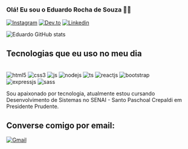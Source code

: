 
### Olá! Eu sou o Eduardo Rocha de Souza 👋🏻

[![Instagram](https://img.shields.io/badge/Instagram-E4405F?style=for-the-badge&logo=instagram&logoColor=white)](https://instagram.com/dudu_souza_16)
[![Dev.to](https://img.shields.io/badge/dev.to-0A0A0A?style=for-the-badge&logo=devdotto&logoColor=white)](https://dev.to/dudusouza)
[![Linkedin](https://img.shields.io/badge/LinkedIn-0077B5?style=for-the-badge&logo=linkedin&logoColor=white)](https://www.linkedin.com/in/eduardo-rocha-de-souza-609b54274/)

![Eduardo GitHub stats](https://github-readme-stats.vercel.app/api?username=Dudu-Souza&show_icons=true&theme=dracula)

## Tecnologias que eu uso no meu dia

<div style="display: inline-block"><br/>
    <img align="center" alt="html5" src="https://img.shields.io/badge/HTML5-E34F26?style=for-the-badge&logo=html5&logoColor=white" />
    <img align="center" alt="css3" src="https://img.shields.io/badge/CSS3-1572B6?style=for-the-badge&logo=css3&logoColor=white" />
    <img align="center" alt="js" src="https://img.shields.io/badge/JavaScript-F7DF1E?style=for-the-badge&logo=javascript&logoColor=black" />
    <img align="center" alt="nodejs" src="https://img.shields.io/badge/Node.js-43853D?style=for-the-badge&logo=node.js&logoColor=white" />
    <img align="center" alt="ts" src="https://img.shields.io/badge/TypeScript-007ACC?style=for-the-badge&logo=typescript&logoColor=white" />
    <img align="center" alt="reactjs" src="https://img.shields.io/badge/React-20232A?style=for-the-badge&logo=react&logoColor=61DAFB" />
    <img align="center" alt="bootstrap" src="https://img.shields.io/badge/Bootstrap-563D7C?style=for-the-badge&logo=bootstrap&logoColor=white" />
    <br/>
    <img align="center" alt="expressjs" src="https://img.shields.io/badge/Express.js-404D59?style=for-the-badge" />
    <img align="center" alt="sass" src="https://img.shields.io/badge/Sass-CC6699?style=for-the-badge&logo=sass&logoColor=white" />
</div>

<br/>

Sou apaixonado por tecnologia, atualmente estou cursando Desenvolvimento de Sistemas no SENAI - Santo Paschoal Crepaldi em Presidente Prudente.

## Converse comigo por email:

[![Gmail](https://img.shields.io/badge/Gmail-D14836?style=for-the-badge&logo=gmail&logoColor=white)](mailto:eduardorochasouza1@gmail.com)
